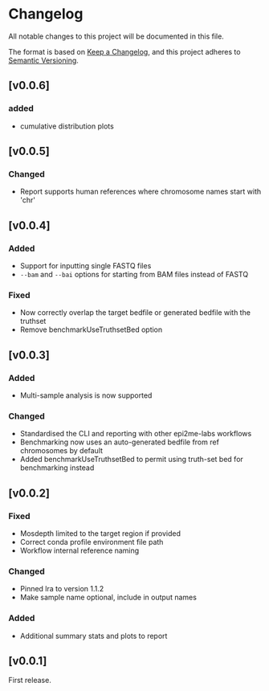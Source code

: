 # Changelog
All notable changes to this project will be documented in this file.

The format is based on [Keep a Changelog](https://keepachangelog.com/en/1.0.0/),
and this project adheres to [Semantic Versioning](https://semver.org/spec/v2.0.0.html).

## [v0.0.6]
### added 
- cumulative distribution plots

## [v0.0.5]
### Changed
- Report supports human references where chromosome names start with 'chr'

## [v0.0.4]
### Added
- Support for inputting single FASTQ files
- `--bam` and `--bai` options for starting from BAM files instead of FASTQ

### Fixed
- Now correctly overlap the target bedfile or generated bedfile with the truthset
- Remove benchmarkUseTruthsetBed option

## [v0.0.3]
### Added
- Multi-sample analysis is now supported

### Changed
- Standardised the CLI and reporting with other epi2me-labs workflows
- Benchmarking now uses an auto-generated bedfile from ref chromosomes by default
- Added benchmarkUseTruthsetBed to permit using truth-set bed for benchmarking instead

## [v0.0.2]
### Fixed
- Mosdepth limited to the target region if provided
- Correct conda profile environment file path
- Workflow internal reference naming
### Changed
- Pinned lra to version 1.1.2
- Make sample name optional, include in output names
### Added
- Additional summary stats and plots to report

## [v0.0.1]
First release.
